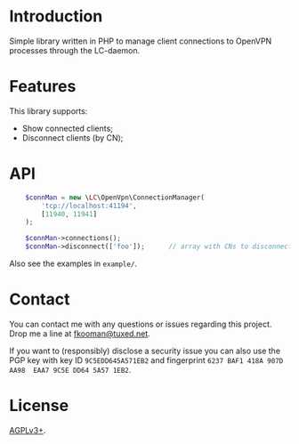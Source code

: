 # Introduction

Simple library written in PHP to manage client connections to OpenVPN processes 
through the LC-daemon.

# Features

This library supports:

* Show connected clients;
* Disconnect clients (by CN);

# API 

```php
    $connMan = new \LC\OpenVpn\ConnectionManager(
        'tcp://localhost:41194',
        [11940, 11941]
    );

    $connMan->connections();
    $connMan->disconnect(['foo']);      // array with CNs to disconnect
```

Also see the examples in `example/`.

# Contact

You can contact me with any questions or issues regarding this project. Drop
me a line at [fkooman@tuxed.net](mailto:fkooman@tuxed.net).

If you want to (responsibly) disclose a security issue you can also use the
PGP key with key ID `9C5EDD645A571EB2` and fingerprint
`6237 BAF1 418A 907D AA98  EAA7 9C5E DD64 5A57 1EB2`.

# License

[AGPLv3+](LICENSE).

